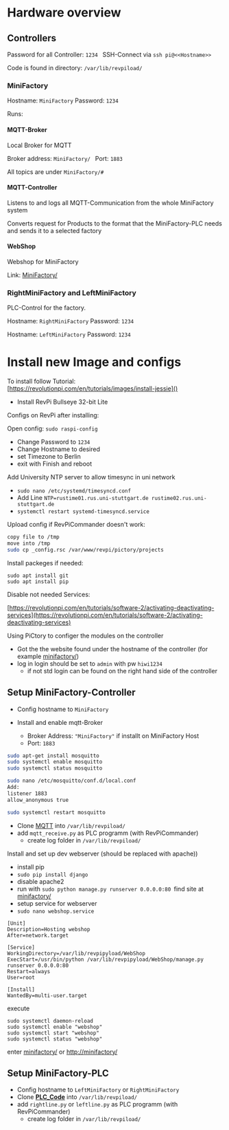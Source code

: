# Hardware overview

## Controllers

Password for all Controller: `1234 `
SSH-Connect via `ssh pi@<<Hostname>>`

Code is found in directory: `/var/lib/revpiload/`

### MiniFactory

Hostname: `MiniFactory`
Password: `1234`

Runs:

#### MQTT-Broker

Local Broker for MQTT

Broker address: `MiniFactory/ `
Port: `1883`

All topics are under `MiniFactory/#`

#### MQTT-Controller

Listens to and logs all MQTT-Communication from the whole MiniFactory system

Converts request for Products to the format that the MiniFactory-PLC needs and sends it to a selected factory

#### WebShop

Webshop for MiniFactory

Link: [MiniFactory/](MiniFactory/)

### RightMiniFactory and LeftMiniFactory

PLC-Control for the factory.

Hostname: `RightMiniFactory`
Password: `1234`

Hostname: `LeftMiniFactory`
Password: `1234`

# Install new Image and configs

To install follow Tutorial: [https://revolutionpi.com/en/tutorials/images/install-jessie]()

* Install RevPi Bullseye 32-bit Lite

Configs on RevPi after installing:

Open config: `sudo raspi-config`

* Change Password to `1234`
* Change Hostname to desired
* set Timezone to Berlin
* exit with Finish and reboot

Add University NTP server to allow timesync in uni network

* `sudo nano /etc/systemd/timesyncd.conf`
* Add Line `NTP=rustime01.rus.uni-stuttgart.de rustime02.rus.uni-stuttgart.de`
* `systemctl restart systemd-timesyncd.service`

Upload config if RevPiCommander doesn't work:

```bash
copy file to /tmp
move into /tmp
sudo cp _config.rsc /var/www/revpi/pictory/projects
```

Install packeges if needed:

```
sudo apt install git
sudo apt install pip
```

Disable not needed Services:

[https://revolutionpi.com/en/tutorials/software-2/activating-deactivating-services](https://revolutionpi.com/en/tutorials/software-2/activating-deactivating-services)

Using PiCtory to configer the modules on the controller

* Got the the website found under the hostname of the controller (for example [minifactory/]())
* log in login should be set to `admin` with pw `hiwi1234`
  * if not std login can be found on the right hand side of the controller

## Setup MiniFactory-Controller

* Config hostname to `MiniFactory`
* Install and enable mqtt-Broker

  * Broker Address: `"MiniFactory"` if installt on MiniFactory Host
  * Port: `1883`

```bash
sudo apt-get install mosquitto
sudo systemctl enable mosquitto
sudo systemctl status mosquitto

sudo nano /etc/mosquitto/conf.d/local.conf
Add:
listener 1883
allow_anonymous true

sudo systemctl restart mosquitto

```

* Clone [MQTT](https://github.tik.uni-stuttgart.de/IAS-MiniFactory/MQTT) into `/var/lib/revpiload/`
* add `mqtt_receive.py` as PLC programm (with RevPiCommander)
  * create log folder in `/var/lib/revpiload/`

Install and set up dev webserver (should be replaced with apache))

* install pip
* `sudo pip install django`
* disable apache2
* run with `sudo python manage.py runserver 0.0.0.0:80 `find site at [minifactory/](minifactory/)
* setup service for webserver
* `sudo nano webshop.service`

```
[Unit]
Description=Hosting webshop
After=network.target

[Service]
WorkingDirectory=/var/lib/revpipyload/WebShop
ExecStart=/usr/bin/python /var/lib/revpipyload/WebShop/manage.py runserver 0.0.0.0:80
Restart=always
User=root

[Install]
WantedBy=multi-user.target
```

execute

```
sudo systemctl daemon-reload
sudo systemctl enable "webshop"
sudo systemctl start "webshop"
sudo systemctl status "webshop"
```

enter [minifactory/](minifactory/) or [http://minifactory/](http://minifactory/)



## Setup MiniFactory-PLC

* Config hostname to `LeftMiniFactory` or `RightMiniFactory`
* Clone **[PLC_Code](https://github.tik.uni-stuttgart.de/IAS-MiniFactory/PLC_Code)** into `/var/lib/revpiload/`
* add `rightline.py` or `leftline.py` as PLC programm (with RevPiCommander)
  * create log folder in `/var/lib/revpiload/`
